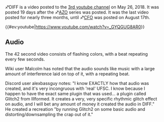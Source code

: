 ♐DIFF is a video posted to the [3rd youtube channel](3rd_youtube_channel "wikilink") on May 26, 2018. It was posted
19 days after the ♐[AZO](AZO "wikilink") series was posted. It was the
last video posted for nearly three months, until ♐[CFO](CFO "wikilink")
was posted on August 17th.

{{\#ev:youtube|<https://www.youtube.com/watch?v=_GYQGUG8AR0>}}

## Audio

The 42 second video consists of flashing colors, with a beat repeating
every few seconds.

Wiki user Malcolm has noted that the audio sounds like music with a
large amount of interference laid on top of it, with a repeating beat.

Discord user alexbassguy notes: "I know EXACTLY how that audio was
created, and it's very incongruous with 'real' UFSC. I know because I
happen to have the exact same plugin that was used... a plugin called
Glitch2 from Illformed. It creates a very, very specific rhythmic glitch
effect on audio, and I will bet any amount of money it created the audio
in DIFF." He created a recreation "by running Glitch2 on some basic
audio and distorting/downsampling the crap out of it."
